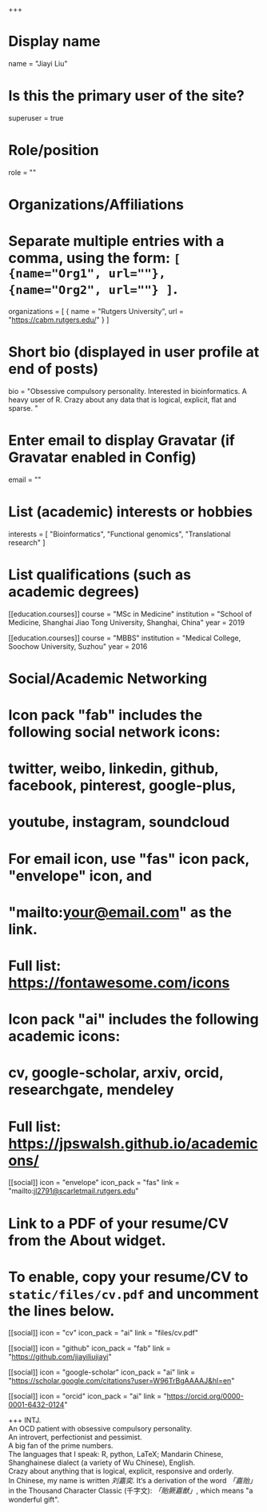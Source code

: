 +++
# Display name
name = "Jiayi Liu"

# Is this the primary user of the site?
superuser = true

# Role/position
role = ""

# Organizations/Affiliations
#   Separate multiple entries with a comma, using the form: `[ {name="Org1", url=""}, {name="Org2", url=""} ]`.
organizations = [ { name = "Rutgers University", url = "https://cabm.rutgers.edu/" } ]

# Short bio (displayed in user profile at end of posts)
bio = "Obsessive compulsory personality.  Interested in bioinformatics.  A heavy user of R. Crazy about any data that is logical, explicit, flat and sparse. "

# Enter email to display Gravatar (if Gravatar enabled in Config)
email = ""

# List (academic) interests or hobbies
interests = [
  "Bioinformatics",
  "Functional genomics",
  "Translational research"
]

# List qualifications (such as academic degrees)
[[education.courses]]
  course = "MSc in Medicine"
  institution = "School of Medicine, Shanghai Jiao Tong University, Shanghai, China"
  year = 2019

[[education.courses]]
  course = "MBBS"
  institution = "Medical College, Soochow University, Suzhou"
  year = 2016

# Social/Academic Networking
#
# Icon pack "fab" includes the following social network icons:
#
#   twitter, weibo, linkedin, github, facebook, pinterest, google-plus,
#   youtube, instagram, soundcloud
#
#   For email icon, use "fas" icon pack, "envelope" icon, and
#   "mailto:your@email.com" as the link.
#
#   Full list: https://fontawesome.com/icons
#
# Icon pack "ai" includes the following academic icons:
#
#   cv, google-scholar, arxiv, orcid, researchgate, mendeley
#
#   Full list: https://jpswalsh.github.io/academicons/

[[social]]
  icon = "envelope"
  icon_pack = "fas"
  link = "mailto:jl2791@scarletmail.rutgers.edu"  
# Link to a PDF of your resume/CV from the About widget.
# To enable, copy your resume/CV to `static/files/cv.pdf` and uncomment the lines below.
 [[social]]
   icon = "cv"
   icon_pack = "ai"
   link = "files/cv.pdf"

[[social]]
  icon = "github"
  icon_pack = "fab"
  link = "https://github.com/jiayiliujiayi"

 [[social]]
   icon = "google-scholar"
   icon_pack = "ai"
   link = "https://scholar.google.com/citations?user=W96TrBgAAAAJ&hl=en"
 
 [[social]]
   icon = "orcid"
   icon_pack = "ai"
   link = "https://orcid.org/0000-0001-6432-0124"

+++
INTJ.  
An OCD patient with obsessive compulsory personality.  
An introvert, perfectionist and pessimist.  
A big fan of the prime numbers.  
The languages that I speak: R, python, LaTeX; Mandarin Chinese, Shanghainese dialect (a variety of Wu Chinese), English.  
Crazy about anything that is logical, explicit, responsive and orderly.  
In Chinese, my name is written *刘嘉奕*. It‘s a derivation of the word *「嘉贻」* in the Thousand Character Classic (千字文): *「貽厥嘉猷」*, which means "a wonderful gift".  
